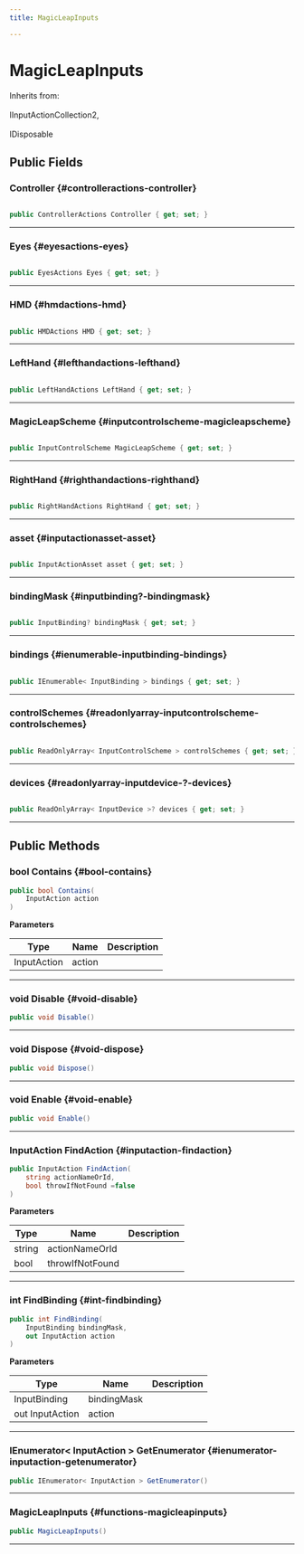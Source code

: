 ```yaml
---
title: MagicLeapInputs

---
```


# MagicLeapInputs







Inherits from: <br></br>IInputActionCollection2,<br></br>IDisposable




## Public Fields

### Controller {#controlleractions-controller}

```csharp

public ControllerActions Controller { get; set; }

```






-----------

### Eyes {#eyesactions-eyes}

```csharp

public EyesActions Eyes { get; set; }

```






-----------

### HMD {#hmdactions-hmd}

```csharp

public HMDActions HMD { get; set; }

```






-----------

### LeftHand {#lefthandactions-lefthand}

```csharp

public LeftHandActions LeftHand { get; set; }

```






-----------

### MagicLeapScheme {#inputcontrolscheme-magicleapscheme}

```csharp

public InputControlScheme MagicLeapScheme { get; set; }

```






-----------

### RightHand {#righthandactions-righthand}

```csharp

public RightHandActions RightHand { get; set; }

```






-----------

### asset {#inputactionasset-asset}

```csharp

public InputActionAsset asset { get; set; }

```






-----------

### bindingMask {#inputbinding?-bindingmask}

```csharp

public InputBinding? bindingMask { get; set; }

```






-----------

### bindings {#ienumerable-inputbinding-bindings}

```csharp

public IEnumerable< InputBinding > bindings { get; set; }

```






-----------

### controlSchemes {#readonlyarray-inputcontrolscheme-controlschemes}

```csharp

public ReadOnlyArray< InputControlScheme > controlSchemes { get; set; }

```






-----------

### devices {#readonlyarray-inputdevice-?-devices}

```csharp

public ReadOnlyArray< InputDevice >? devices { get; set; }

```






-----------

## Public Methods

### bool Contains {#bool-contains}

```csharp
public bool Contains(
    InputAction action
)
```


**Parameters**

| Type | Name  | Description  | 
|--|--|--|
| InputAction |action||






-----------

### void Disable {#void-disable}

```csharp
public void Disable()
```






-----------

### void Dispose {#void-dispose}

```csharp
public void Dispose()
```






-----------

### void Enable {#void-enable}

```csharp
public void Enable()
```






-----------

### InputAction FindAction {#inputaction-findaction}

```csharp
public InputAction FindAction(
    string actionNameOrId,
    bool throwIfNotFound =false
)
```


**Parameters**

| Type | Name  | Description  | 
|--|--|--|
| string |actionNameOrId||
| bool |throwIfNotFound||






-----------

### int FindBinding {#int-findbinding}

```csharp
public int FindBinding(
    InputBinding bindingMask,
    out InputAction action
)
```


**Parameters**

| Type | Name  | Description  | 
|--|--|--|
| InputBinding |bindingMask||
| out InputAction |action||






-----------

### IEnumerator&lt; InputAction &gt; GetEnumerator {#ienumerator-inputaction-getenumerator}

```csharp
public IEnumerator< InputAction > GetEnumerator()
```






-----------

###  MagicLeapInputs {#functions-magicleapinputs}

```csharp
public MagicLeapInputs()
```






-----------


